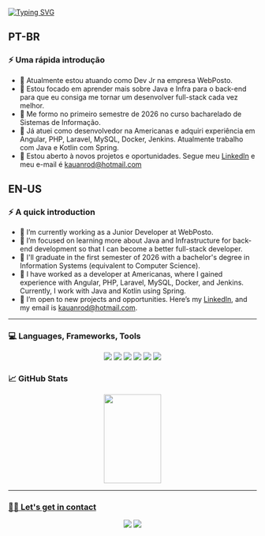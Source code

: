 [![Typing SVG](https://readme-typing-svg.demolab.com?font=Fira+Code&pause=1000&width=435&lines=Hello+everyone!+%F0%9F%96%96)](https://git.io/typing-svg)

<!-- I'm Kauan Rodrigues. I'm currently working as a full-stack software development intern during the day. At night, I switch to self-taught student mode - developing new projects as i create new projects and learn more and more!
<br>
Here on my Github Profile you'll see some of my personal projects but also, some academics too. -->
## PT-BR
### ⚡️ Uma rápida introdução

- 🔭 Atualmente estou atuando como Dev Jr na empresa WebPosto.
- 🌱 Estou focado em aprender mais sobre Java e Infra para o back-end para que eu consiga me tornar um desenvolver full-stack cada vez melhor.
- 🎒 Me formo no primeiro semestre de 2026 no curso bacharelado de Sistemas de Informação.
- 💼 Já atuei como desenvolvedor na Americanas e adquiri experiência em Angular, PHP, Laravel, MySQL, Docker, Jenkins. Atualmente trabalho com Java e Kotlin com Spring.
- 🏢 Estou aberto à novos projetos e oportunidades. Segue meu <a href="https://www.linkedin.com/in/kauanrod/">LinkedIn</a> e meu e-mail é kauanrod@hotmail.com


## EN-US

### ⚡️ A quick introduction

- 🔭 I’m currently working as a Junior Developer at WebPosto.
- 🌱 I’m focused on learning more about Java and Infrastructure for back-end development so that I can become a better full-stack developer.
- 🎒 I'll graduate in the first semester of 2026 with a bachelor's degree in Information Systems (equivalent to Computer Science).
- 💼 I have worked as a developer at Americanas, where I gained experience with Angular, PHP, Laravel, MySQL, Docker, and Jenkins. Currently, I work with Java and Kotlin using Spring.
- 🏢 I’m open to new projects and opportunities. Here’s my <a href="https://www.linkedin.com/in/kauanrod/">LinkedIn</a>, and my email is kauanrod@hotmail.com.

---

### 💻 Languages, Frameworks, Tools
<div align="center">
  <img src="https://img.shields.io/badge/TypeScript-007ACC?style=for-the-badge&logo=typescript&logoColor=white" />
<!--   <img src="https://img.shields.io/badge/react-%2320232a.svg?style=for-the-badge&logo=react&logoColor=%2361DAFB" /> -->
  <img src="https://img.shields.io/badge/Angular-DD0031?style=for-the-badge&logo=angular&logoColor=white" />
  <img src="https://img.shields.io/badge/Kotlin-0095D5?&style=for-the-badge&logo=kotlin&logoColor=white" />
  <img src="https://img.shields.io/badge/Java-ED8B00?style=for-the-badge&logo=openjdk&logoColor=white" />
  <img src="https://img.shields.io/badge/Spring-6DB33F?style=for-the-badge&logo=spring&logoColor=white" />
  <img src="https://img.shields.io/badge/PostgreSQL-316192?style=for-the-badge&logo=postgresql&logoColor=white" />
<!--   <img src="https://img.shields.io/badge/MongoDB-%234ea94b.svg?style=for-the-badge&logo=mongodb&logoColor=white" /> -->
<!--   <img src="https://img.shields.io/badge/docker-%230db7ed.svg?style=for-the-badge&logo=docker&logoColor=white" /> -->
<!--   <img src="https://img.shields.io/badge/AWS-%23FF9900.svg?style=for-the-badge&logo=amazon-aws&logoColor=white" /> -->
</div>

<!-- <div align="center">
  <a href="https://skillicons.dev">
    <img src="https://skillicons.dev/icons?i=ts,angular,kotlin,spring,postgres" alt="TypeScript, Angular, Kotlin, Spring, PostgreSQL" />
  </a>
</div> -->

### 📈 GitHub Stats

<div align="center">
  <a href="https://github.com/kauanrod">
  <img height="180em" width="48%" src="https://github-readme-stats.vercel.app/api/top-langs/?username=kauanrod&layout=compact&langs_count=16&theme=dracula&hide=python,html,css"/>
</div>

---

### 🤝🏻 Let's get in contact

<div align="center">
  <a href="https://www.linkedin.com/in/kauanrod" target="_blank"><img src="https://img.shields.io/badge/LinkedIn-0077B5?style=for-the-badge&logo=linkedin&logoColor=white"/></a>
  <a href="mailto:kauanrod@hotmail.com" target="_blank"><img src="https://img.shields.io/badge/Microsoft_Outlook-0078D4?style=for-the-badge&logo=microsoft-outlook&logoColor=white"/></a>
</div>
